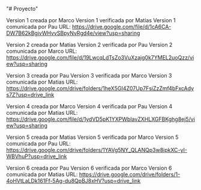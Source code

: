 "# Proyecto"

Version 1 creada por Marco 
Version 1 verificada por Matias 
Version 1 comunicada por Pau 
URL: https://drive.google.com/file/d/1cA6CA-DW7B62kBgjvWHvvSBpyNvRgd4e/view?usp=sharing

Version 2 creada por Matias 
Version 2 verificada por Pau 
Version 2 comunicada por Marco 
URL: https://drive.google.com/file/d/19LwcqLdTsZo3VuXzajg0k7YMEL2uoQzz/view?usp=sharing

Version 3 creada por Pau 
Version 3 verificada por Marco 
Version 3 comunicada por Matias 
URL: https://drive.google.com/drive/folders/1heX5GI4Z07Up7FsiZzZmf4bFxcAdys7Z?usp=drive_link

Version 4 creada por Marco 
Version 4 verificada por Pau 
Version 4 comunicada por Matias 
URL: https://drive.google.com/file/d/1ydVD5pK1YXPWbIavZXHLXGFBKghg8ej5/view?usp=sharing

Version 5 creada por Matias
Version 5 verificada por Marco 
Version 5 comunicada por Pau
URL: https://drive.google.com/drive/folders/1YAVg5NY_QLANQp3w8ipkXC-yI-WBVhuP?usp=drive_link

Version 6 creada por Pau 
Version 6 verificada por Marco 
Version 6 comunicada por Matias
URL: https://drive.google.com/drive/folders/1-4oHVtLaLDk161Ff-5Ag-du8QpBJ8xHV?usp=drive_link
